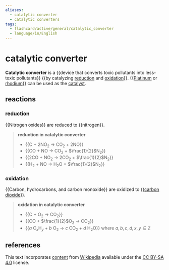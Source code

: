```yaml
---
aliases:
  - catalytic converter
  - catalytic converters
tags:
  - flashcard/active/general/catalytic_converter
  - language/in/English
---
```


# catalytic converter

__Catalytic converter__ is a {{device that converts toxic pollutants into less-toxic pollutants}} {{by catalyzing [reduction](reduction.md) and [oxidation](oxidation.md)}}. {{[Platinum](platinum.md) or [rhodium](rhodium.md)}} can be used as the [catalyst](catalysis.md). <!--SR:!2027-11-16,1270,277!2025-11-28,777,277!2025-12-01,553,231-->

## reactions

### reduction

{{Nitrogen oxides}} are reduced to {{nitrogen}}. <!--SR:!2027-10-08,1375,270!2025-06-02,790,270-->

> __reduction in catalytic converter__
>
> - {{C + 2NO<sub>2</sub> → CO<sub>2</sub> + 2NO}}
> - {{CO + NO → CO<sub>2</sub> + $\frac{1}{2}$N<sub>2</sub>}}
> - {{2CO + NO<sub>2</sub> → 2CO<sub>2</sub> + $\frac{1}{2}$N<sub>2</sub>}}
> - {{H<sub>2</sub> + NO → H<sub>2</sub>O + $\frac{1}{2}$N<sub>2</sub>}} <!--SR:!2025-11-12,463,190!2026-02-13,854,250!2026-10-25,755,210!2024-12-29,82,130-->

### oxidation

{{Carbon, hydrocarbons, and carbon monoxide}} are oxidized to {{[carbon dioxide](carbon%20dioxide.md)}}. <!--SR:!2026-06-09,1086,290!2024-11-19,665,310-->

> __oxidation in catalytic converter__
>
> - {{C + O<sub>2</sub> → CO<sub>2</sub>}}
> - {{CO + $\frac{1}{2}$O<sub>2</sub> → CO<sub>2</sub>}}
> - {{$a$ C$_x$H$_y$ + $b$ O<sub>2</sub> → $c$ CO<sub>2</sub> + $d$ H<sub>2</sub>O}} where $a,b,c,d,x,y\in\mathbb{Z}$ <!--SR:!2025-05-29,732,270!2025-01-04,536,310!2026-09-28,1088,253-->

## references

This text incorporates [content](https://en.wikipedia.org/wiki/catalytic_converter) from [Wikipedia](Wikipedia.md) available under the [CC BY-SA 4.0](https://creativecommons.org/licenses/by-sa/4.0/) license.
